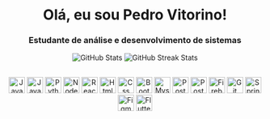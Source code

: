 <div align="center"> <h1>Olá, eu sou Pedro Vitorino!</h1> 

<h3>Estudante de análise e desenvolvimento de sistemas</h3>
<img src="https://github-readme-stats.vercel.app/api?username=pedrovitorino07&theme=dark" alt="GitHub Stats"/>
<img src="https://github-readme-streak-stats.herokuapp.com/?user=pedrovitorino07&theme=dark&hide_border=false" alt="GitHub Streak Stats"/>


</div>

## 

<div align="center">
  <img height="32" src="https://cdn.jsdelivr.net/gh/devicons/devicon@latest/icons/javascript/javascript-original.svg" alt="Javascript" />          
  <img height="32" src="https://cdn.jsdelivr.net/gh/devicons/devicon@latest/icons/java/java-original.svg" alt="Java" />
  <img height="32" src="https://cdn.jsdelivr.net/gh/devicons/devicon@latest/icons/python/python-original.svg" alt="Python" />
  <img height="32" src="https://cdn.jsdelivr.net/gh/devicons/devicon@latest/icons/nodejs/nodejs-original.svg" alt="Node" />
  <img height="32" src="https://cdn.jsdelivr.net/gh/devicons/devicon@latest/icons/react/react-original.svg" alt="React"/>
  <img height="32" src="https://cdn.jsdelivr.net/gh/devicons/devicon@latest/icons/html5/html5-original.svg" alt="Html" />
  <img height="32" src="https://cdn.jsdelivr.net/gh/devicons/devicon@latest/icons/css3/css3-original.svg" alt="Css" />
  <img height="32" src="https://cdn.jsdelivr.net/gh/devicons/devicon@latest/icons/bootstrap/bootstrap-original.svg" alt="Bootstrap"/>
  <img height="32" src="https://cdn.jsdelivr.net/gh/devicons/devicon@latest/icons/mysql/mysql-original.svg" alt="Mysql"/>
  <img height="32" src="https://cdn.jsdelivr.net/gh/devicons/devicon@latest/icons/postgresql/postgresql-original.svg" alt="Postgres"/>
  <img height="32" src="https://cdn.jsdelivr.net/gh/devicons/devicon@latest/icons/postman/postman-original.svg" alt="Postman"/>
  <img height="32" src="https://cdn.jsdelivr.net/gh/devicons/devicon@latest/icons/firebase/firebase-original.svg" alt="Firebase"/>
  <img height="32" src="https://cdn.jsdelivr.net/gh/devicons/devicon@latest/icons/git/git-original.svg" alt="Git"/>
  <img height="32" src="https://cdn.jsdelivr.net/gh/devicons/devicon@latest/icons/spring/spring-original.svg" alt="Springboot"/>
  <img height="32" src="https://cdn.jsdelivr.net/gh/devicons/devicon@latest/icons/figma/figma-original.svg" alt="Figma"/>
  <img height="32" src="https://cdn.jsdelivr.net/gh/devicons/devicon@latest/icons/flutter/flutter-original.svg" alt="Flutter" />
</div>

